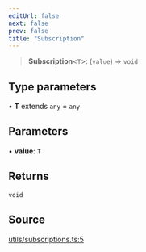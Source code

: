 ```yaml
---
editUrl: false
next: false
prev: false
title: "Subscription"
---
```


> **Subscription**\<`T`\>: (`value`) => `void`

## Type parameters

• **T** extends `any` = `any`

## Parameters

• **value**: `T`

## Returns

`void`

## Source

[utils/subscriptions.ts:5](https://github.com/nodenogg-in/alpha-p2p/blob/e7369be/packages/statekit/src/utils/subscriptions.ts#L5)
